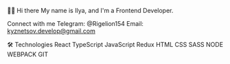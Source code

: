 👋🏻 Hi there
My name is Ilya, and I'm a Frontend Developer.

Connect with me
Telegram: @Rigelion154
Email: kyznetsov.develop@gmail.com


🛠️ Technologies
React  TypeScript  JavaScript  Redux  HTML  CSS  SASS  NODE  WEBPACK  GIT 






